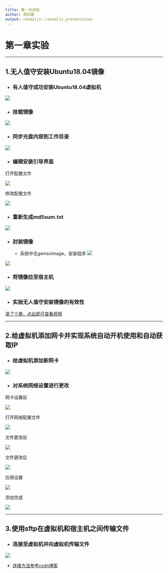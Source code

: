 ```yaml
---
title: 第一次试验
author: 周玲震
output: revealjs::revealjs_presentation
---
```


# 第一章实验

---

## 1.无人值守安装Ubuntu18.04镜像

* ### 有人值守成功安装Ubuntu18.04虚拟机

![](images/exp0x01/有人值守安装Ubuntu.jpg)

* ### 挂载镜像

![](images/exp0x01/挂载镜像成功.png)

* ### 同步光盘内容到工作目录

![](images/exp0x01/同步光盘内容到工作目录.png)

* ### 编辑安装引导界面

打开配置文件

![](images/exp0x01/进入工作目录编辑安装引导界面.png)

修改配置文件

![](images/exp0x01/配置文件修改后.png)

* ### 重新生成md5sum.txt

![](images/exp0x01/权限不够更改权限并重新生成md5.png)

* ### 封装镜像
  * 系统中无genisoimage，安装程序
![](images/exp0x01/安装genisoimage.png)

![](images/exp0x01/重新封装完成.png)

* ### 将镜像拉至宿主机

![](images/exp0x01/将镜像拉到宿主机.png)

* ### 实验无人值守安装镜像的有效性

[录了个屏，点此即可查看视频]()

---

## 2.给虚拟机添加网卡并实现系统自动开机使用和自动获取IP

* ### 给虚拟机添加新网卡

![](images/exp0x01/添加新网卡.png)

* ### 对系统网络设置进行更改
网卡设置前

![](images/exp0x01/网卡设置前.png)

打开网络配置文件
  
![](images/exp0x01/打开网络配置文件.png)

文件更改前

![](images/exp0x01/网络配置文件更改前.png)

文件更改后

![](images/exp0x01/网络配置文件更改后.png)

应用设置

![](images/exp0x01/应用网络设置.png)

添加完成

![](images/exp0x01/网卡添加完成.png)

---

## 3.使用sftp在虚拟机和宿主机之间传输文件

* ### 连接至虚拟机并向虚拟机传输文件

![](images/exp0x01/连接至虚拟机并传输文件.png)

* [连接方法参考csdn博客](https://blog.csdn.net/gzxdale/article/details/81140889)